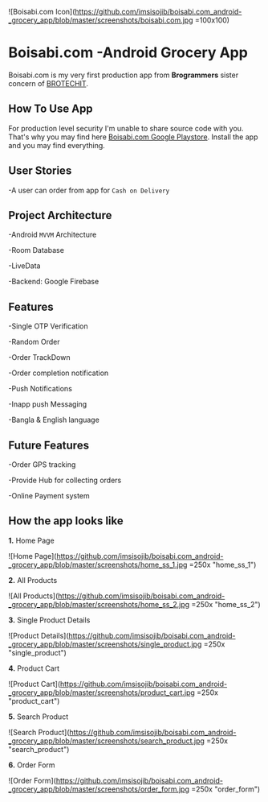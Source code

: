![Boisabi.com Icon](https://github.com/imsisojib/boisabi.com_android-_grocery_app/blob/master/screenshots/boisabi.com.jpg  =100x100)

# Boisabi.com -Android Grocery App
Boisabi.com is my very first production app from **Brogrammers** sister concern of [BROTECHIT](https://brotechit.com/home "Website Link"). 

## How To Use App
For production level security I'm unable to share source code with you. That's why you may find here [Boisabi.com Google Playstore](https://play.google.com/store/apps/details?id=com.brogrammers.boisabi "Google Playstore").
Install the app and you may find everything. 

## User Stories
-A user can order from app for `Cash on Delivery`

## Project Architecture
-Android `MVVM` Architecture

-Room Database

-LiveData

-Backend: Google Firebase

## Features
-Single OTP Verification

-Random Order

-Order TrackDown

-Order completion notification

-Push Notifications

-Inapp push Messaging

-Bangla & English language

## Future Features
-Order GPS tracking

-Provide Hub for collecting orders

-Online Payment system

## How the app looks like
**1.** Home Page

![Home Page](https://github.com/imsisojib/boisabi.com_android-_grocery_app/blob/master/screenshots/home_ss_1.jpg =250x "home_ss_1")

**2.** All Products

![All Products](https://github.com/imsisojib/boisabi.com_android-_grocery_app/blob/master/screenshots/home_ss_2.jpg =250x "home_ss_2")

**3.** Single Product Details

![Product Details](https://github.com/imsisojib/boisabi.com_android-_grocery_app/blob/master/screenshots/single_product.jpg =250x "single_product")

**4.** Product Cart

![Product Cart](https://github.com/imsisojib/boisabi.com_android-_grocery_app/blob/master/screenshots/product_cart.jpg =250x "product_cart")

**5.** Search Product

![Search Product](https://github.com/imsisojib/boisabi.com_android-_grocery_app/blob/master/screenshots/search_product.jpg =250x "search_product")

**6.** Order Form

![Order Form](https://github.com/imsisojib/boisabi.com_android-_grocery_app/blob/master/screenshots/order_form.jpg =250x "order_form")






